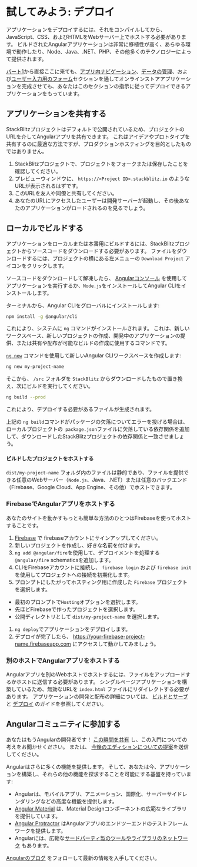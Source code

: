 # 試してみよう: デプロイ


アプリケーションをデプロイするには、それをコンパイルしてから、JavaScript、CSS、およびHTMLをWebサーバー上でホストする必要があります。 ビルドされたAngularアプリケーションは非常に移植性が高く、あらゆる環境で動作したり、Node、Java、.NET、PHP、その他多くのテクノロジーによって提供されます。

<div class="alert is-helpful">

[パート1](start "Try it: A basic app")から直接ここに来ても、[アプリ内ナビゲーション](start/start-routing "Try it: In-app navigation")、[データの管理](start/start-data "Try it: Manage data")、および[ユーザー入力用のフォーム](start/start-forms "Try it: Forms for user input")セクションを通してオンラインストアアプリケーションを完成させても、あなたはこのセクションの指示に従ってデプロイできるアプリケーションをもっています。

</div>



## アプリケーションを共有する

StackBlitzプロジェクトはデフォルトで公開されているため、プロジェクトのURLを介してAngularアプリを共有できます。 これはアイデアやプロトタイプを共有するのに最適な方法ですが、プロダクションホスティングを目的としたものではありません。

1. StackBlitzプロジェクトで、プロジェクトをフォークまたは保存したことを確認してください。
1. プレビューウィンドウに、 `https://<Project ID>.stackblitz.io` のようなURLが表示されるはずです。
1. このURLを友人や同僚と共有してください。
1. あなたのURLにアクセスしたユーザーは開発サーバーが起動し、その後あなたのアプリケーションがロードされるのを見るでしょう。

## ローカルでビルドする

アプリケーションをローカルまたは本番用にビルドするには、StackBlitzプロジェクトからソースコードをダウンロードする必要があります。 ファイルをダウンロードするには、プロジェクトの横にある左メニューの `Download Project` アイコンをクリックします。

ソースコードをダウンロードして解凍したら、 [Angularコンソール](https://angularconsole.com "Angular Console web site") を使用してアプリケーションを実行するか、`Node.js`をインストールしてAngular CLIをインストールします。

ターミナルから、Angular CLIをグローバルにインストールします:

```sh
npm install -g @angular/cli
```

これにより、システムに `ng` コマンドがインストールされます。 これは、新しいワークスペース、新しいプロジェクトの作成、開発中のアプリケーションの提供、または共有や配布が可能なビルドの作成に使用するコマンドです。

[`ng new`](cli/new "CLI ng new command reference") コマンドを使用して新しいAngular CLIワークスペースを作成します:

```sh
ng new my-project-name
```

そこから、 `/src` フォルダを `StackBlitz` からダウンロードしたもので置き換え、次にビルドを実行してください。

```sh
ng build --prod
```

これにより、デプロイする必要があるファイルが生成されます。

<div class="alert is-helpful">

上記の `ng build`コマンドがパッケージの欠落についてエラーを投げる場合は、ローカルプロジェクトの` package.json`ファイルに欠落している依存関係を追加して、ダウンロードしたStackBlitzプロジェクトの依存関係と一致させましょう。

</div>

#### ビルドしたプロジェクトをホストする

`dist/my-project-name` フォルダ内のファイルは静的であり、ファイルを提供できる任意のWebサーバー（`Node.js`、Java、.NET）または任意のバックエンド（Firebase、Google Cloud、App Engine、その他）でホストできます。

### FirebaseでAngularアプリをホストする

あなたのサイトを動かすもっとも簡単な方法のひとつはFirebaseを使ってホストすることです。

1. [Firebase](https://firebase.google.com/ "Firebase web site") で firebaseアカウントにサインアップしてください。
1. 新しいプロジェクトを作成し、好きな名前を付けます。
1. `ng add @angular/fire`を使用して、デプロイメントを処理する`@angular/fire` schematicsを追加します。
1. CLIをFirebaseアカウントに接続し、 `firebase login` および `firebase init` を使用してプロジェクトへの接続を初期化します。
1. プロンプトにしたがってホスティング用に作成した `Firebase` プロジェクトを選択します。
  - 最初のプロンプトで`Hosting`オプションを選択します。
  - 先ほどFirebaseで作ったプロジェクトを選択します。
  - 公開ディレクトリとして `dist/my-project-name` を選択します。
1. `ng deploy`でアプリケーションをデプロイします。
1. デプロイが完了したら、 https://your-firebase-project-name.firebaseapp.com にアクセスして動かしてみましょう。

### 別のホストでAngularアプリをホストする

Angularアプリを別のWebホストでホストするには、ファイルをアップロードするかホストに送信する必要があります。
シングルページアプリケーションを構築しているため、無効なURLを `index.html` ファイルにリダイレクトする必要があります。
アプリケーションの開発と配布の詳細については、 [ビルドとサーブ](guide/build "Building and Serving Angular Apps") と [デプロイ](guide/deployment "Deployment guide") のガイドを参照してください。

## Angularコミュニティに参加する

あなたはもうAngularの開発者です！ [この瞬間を共有](https://twitter.com/intent/tweet?url=https://angular.jp/start&text=Angularの入門チュートリアルを終了しました！ "Angular on Twitter") し、この入門についての考えをお聞かせください。 または、 [今後のエディションについての提案](https://github.com/angular/angular/issues/new/choose "Angular GitHub repository new issue form")を送信してください。

Angularはさらに多くの機能を提供します。 そして、あなたは今、アプリケーションを構築し、それらの他の機能を探求することを可能にする基盤を持っています:

* Angularは、モバイルアプリ、アニメーション、国際化、サーバーサイドレンダリングなどの高度な機能を提供します。
* [Angular Material](https://material.angular.io/ "Angular Material web site") は、Material Designコンポーネントの広範なライブラリを提供しています。
* [Angular Protractor](https://protractor.angular.io/ "Angular Protractor web site") はAngularアプリのエンドツーエンドのテストフレームワークを提供します。
* Angularには、広範な[サードパーティ製のツールやライブラリのネットワーク](resources "Angular resources list") もあります。

[Angularのブログ](https://blog.angular.io/ "Angular blog") をフォローして最新の情報を入手してください。
